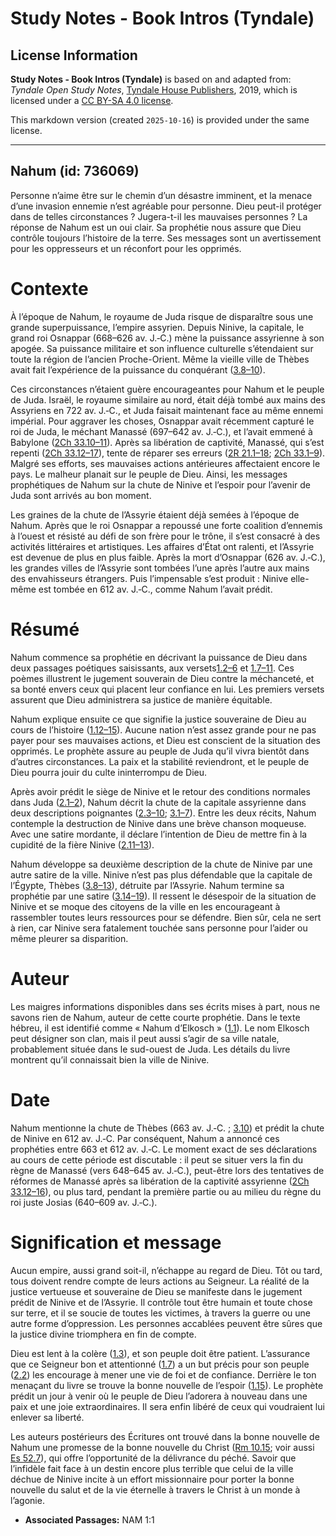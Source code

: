 # Study Notes - Book Intros (Tyndale)

## License Information

**Study Notes - Book Intros (Tyndale)** is based on and adapted from: _Tyndale Open Study Notes_, [Tyndale House Publishers](https://tyndaleopenresources.com/), 2019, which is licensed under a [CC BY-SA 4.0 license](https://creativecommons.org/licenses/by-sa/4.0/legalcode.en).

This markdown version (created `2025-10-16`) is provided under the same license.



--------------------------------

## Nahum (id: 736069)

Personne n’aime être sur le chemin d’un désastre imminent, et la menace d’une invasion ennemie n’est agréable pour personne. Dieu peut\-il protéger dans de telles circonstances ? Jugera\-t\-il les mauvaises personnes ? La réponse de Nahum est un oui clair. Sa prophétie nous assure que Dieu contrôle toujours l’histoire de la terre. Ses messages sont un avertissement pour les oppresseurs et un réconfort pour les opprimés.

Contexte
========

À l’époque de Nahum, le royaume de Juda risque de disparaître sous une grande superpuissance, l’empire assyrien. Depuis Ninive, la capitale, le grand roi Osnappar (668–626 av. J.‑C.) mène la puissance assyrienne à son apogée. Sa puissance militaire et son influence culturelle s’étendaient sur toute la région de l’ancien Proche\-Orient. Même la vieille ville de Thèbes avait fait l’expérience de la puissance du conquérant ([3\.8–10](https://ref.ly/Nah3:8-Nah3:10)).

Ces circonstances n’étaient guère encourageantes pour Nahum et le peuple de Juda. Israël, le royaume similaire au nord, était déjà tombé aux mains des Assyriens en 722 av. J.‑C., et Juda faisait maintenant face au même ennemi impérial. Pour aggraver les choses, Osnappar avait récemment capturé le roi de Juda, le méchant Manassé (697–642 av. J.‑C.), et l’avait emmené à Babylone ([2Ch 33\.10–11](https://ref.ly/2Chr33:10-2Chr33:11)). Après sa libération de captivité, Manassé, qui s’est repenti ([2Ch 33\.12–17](https://ref.ly/2Chr33:12-2Chr33:17)), tente de réparer ses erreurs ([2R 21\.1–18](https://ref.ly/2Kgs21:1-2Kgs21:18); [2Ch 33\.1–9](https://ref.ly/2Chr33:1-2Chr33:9)). Malgré ses efforts, ses mauvaises actions antérieures affectaient encore le pays. Le malheur planait sur le peuple de Dieu. Ainsi, les messages prophétiques de Nahum sur la chute de Ninive et l’espoir pour l’avenir de Juda sont arrivés au bon moment.

Les graines de la chute de l’Assyrie étaient déjà semées à l’époque de Nahum. Après que le roi Osnappar a repoussé une forte coalition d’ennemis à l’ouest et résisté au défi de son frère pour le trône, il s’est consacré à des activités littéraires et artistiques. Les affaires d’État ont ralenti, et l’Assyrie est devenue de plus en plus faible. Après la mort d’Osnappar (626 av. J.‑C.), les grandes villes de l’Assyrie sont tombées l’une après l’autre aux mains des envahisseurs étrangers. Puis l’impensable s’est produit : Ninive elle\-même est tombée en 612 av. J.‑C., comme Nahum l’avait prédit.

Résumé
======

Nahum commence sa prophétie en décrivant la puissance de Dieu dans deux passages poétiques saisissants, aux versets[1\.2–6](https://ref.ly/Nah1:2-Nah1:6) et [1\.7–11](https://ref.ly/Nah1:7-Nah1:11). Ces poèmes illustrent le jugement souverain de Dieu contre la méchanceté, et sa bonté envers ceux qui placent leur confiance en lui. Les premiers versets assurent que Dieu administrera sa justice de manière équitable.

Nahum explique ensuite ce que signifie la justice souveraine de Dieu au cours de l’histoire ([1\.12–15](https://ref.ly/Nah1:12-Nah1:15)). Aucune nation n’est assez grande pour ne pas payer pour ses mauvaises actions, et Dieu est conscient de la situation des opprimés. Le prophète assure au peuple de Juda qu’il vivra bientôt dans d’autres circonstances. La paix et la stabilité reviendront, et le peuple de Dieu pourra jouir du culte ininterrompu de Dieu.

Après avoir prédit le siège de Ninive et le retour des conditions normales dans Juda ([2\.1–2](https://ref.ly/Nah2:1-Nah2:2)), Nahum décrit la chute de la capitale assyrienne dans deux descriptions poignantes ([2\.3–10](https://ref.ly/Nah2:3-Nah2:10); [3\.1–7](https://ref.ly/Nah3:1-Nah3:7)). Entre les deux récits, Nahum contemple la destruction de Ninive dans une brève chanson moqueuse. Avec une satire mordante, il déclare l’intention de Dieu de mettre fin à la cupidité de la fière Ninive ([2\.11–13](https://ref.ly/Nah2:11-Nah2:13)).

Nahum développe sa deuxième description de la chute de Ninive par une autre satire de la ville. Ninive n’est pas plus défendable que la capitale de l’Égypte, Thèbes ([3\.8–13](https://ref.ly/Nah3:8-Nah3:13)), détruite par l’Assyrie. Nahum termine sa prophétie par une satire ([3\.14–19](https://ref.ly/Nah3:14-Nah3:19)). Il ressent le désespoir de la situation de Ninive et se moque des citoyens de la ville en les encourageant à rassembler toutes leurs ressources pour se défendre. Bien sûr, cela ne sert à rien, car Ninive sera fatalement touchée sans personne pour l’aider ou même pleurer sa disparition.

Auteur
======

Les maigres informations disponibles dans ses écrits mises à part, nous ne savons rien de Nahum, auteur de cette courte prophétie. Dans le texte hébreu, il est identifié comme « Nahum d’Elkosch » ([1\.1](https://ref.ly/Nah1:1)). Le nom Elkosch peut désigner son clan, mais il peut aussi s’agir de sa ville natale, probablement située dans le sud\-ouest de Juda. Les détails du livre montrent qu’il connaissait bien la ville de Ninive.

Date
====

Nahum mentionne la chute de Thèbes (663 av. J.‑C. ; [3\.10](https://ref.ly/Nah3:10)) et prédit la chute de Ninive en 612 av. J.‑C. Par conséquent, Nahum a annoncé ces prophéties entre 663 et 612 av. J.‑C. Le moment exact de ses déclarations au cours de cette période est discutable : il peut se situer vers la fin du règne de Manassé (vers 648–645 av. J.‑C.), peut\-être lors des tentatives de réformes de Manassé après sa libération de la captivité assyrienne ([2Ch 33\.12–16](https://ref.ly/2Chr33:12-2Chr33:16)), ou plus tard, pendant la première partie ou au milieu du règne du roi juste Josias (640–609 av. J.‑C.).

Signification et message
========================

Aucun empire, aussi grand soit\-il, n’échappe au regard de Dieu. Tôt ou tard, tous doivent rendre compte de leurs actions au Seigneur. La réalité de la justice vertueuse et souveraine de Dieu se manifeste dans le jugement prédit de Ninive et de l’Assyrie. Il contrôle tout être humain et toute chose sur terre, et il se soucie de toutes les victimes, à travers la guerre ou une autre forme d’oppression. Les personnes accablées peuvent être sûres que la justice divine triomphera en fin de compte.

Dieu est lent à la colère ([1\.3](https://ref.ly/Nah1:3)), et son peuple doit être patient. L’assurance que ce Seigneur bon et attentionné ([1\.7](https://ref.ly/Nah1:7)) a un but précis pour son peuple ([2\.2](https://ref.ly/Nah2:2)) les encourage à mener une vie de foi et de confiance. Derrière le ton menaçant du livre se trouve la bonne nouvelle de l’espoir ([1\.15](https://ref.ly/Nah1:15)). Le prophète prédit un jour à venir où le peuple de Dieu l’adorera à nouveau dans une paix et une joie extraordinaires. Il sera enfin libéré de ceux qui voudraient lui enlever sa liberté.

Les auteurs postérieurs des Écritures ont trouvé dans la bonne nouvelle de Nahum une promesse de la bonne nouvelle du Christ ([Rm 10\.15](https://ref.ly/Rom10:15); voir aussi [Es 52\.7](https://ref.ly/Isa52:7)), qui offre l’opportunité de la délivrance du péché. Savoir que l’infidèle fait face à un destin encore plus terrible que celui de la ville déchue de Ninive incite à un effort missionnaire pour porter la bonne nouvelle du salut et de la vie éternelle à travers le Christ à un monde à l’agonie.

* **Associated Passages:** NAM 1:1

